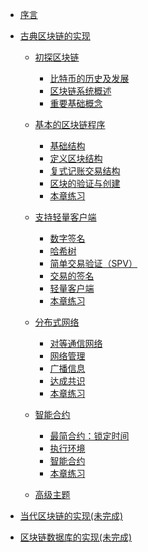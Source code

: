 - [序言](Prologue.md)

- [古典区块链的实现](section1/README.md)

  - [初探区块链](section1/1-Index.md)
    - [比特币的历史及发展](section1/1-History.md)
    - [区块链系统概述](section1/1-Overview.md)
    - [重要基础概念](section1/1-Basics.md)

  - [基本的区块链程序](section1/2-Index.md)
    - [基础结构](section1/2-Structure.md)
    - [定义区块结构](section1/2-Block.md)
    - [复式记账交易结构](section1/2-Accounting.md)
    - [区块的验证与创建](section1/2-Creating.md)
    - [本章练习](section1/2-Exercise.md)

  - [支持轻量客户端](section1/3-Index.md)
    - [数字签名](section1/3-Signature.md)
    - [哈希树](section1/3-Hash-Tree.md)
    - [简单交易验证（SPV）](section1/3-SPV.md)
    - [交易的签名](section1/3-Transaction.md)
    - [轻量客户端](section1/3-Light-Client.md)
    - [本章练习](section1/3-Exercise.md)

  - [分布式网络](section1/4-Index.md)
    - [对等通信网络](section1/4-P2P.md)
    - [网络管理](section1/4-Management.md)
    - [广播信息](section1/4-Broadcast.md)
    - [达成共识](section1/4-Consensus.md)
    - [本章练习](section1/4-Exercise.md)

  - [智能合约](section1/5-Index.md)
    - [最简合约：锁定时间](section1/5-Lock-Time.md)
    - [执行环境](section1/5-Execution-Environment.md)
    - [智能合约](section1/5-Smart-Contracts.md)
    - [本章练习](section1/5-Exercise.md)

  - [高级主题](section1/6-Index.md)

  <!-- - [高级主题](section1/6-Index.md) -->
  <!--   - [Bloom过滤器](section1/6-Bloom-Filter.md) -->
  <!--   - [攻击测试](section1/6-Attack.md) -->
  <!--   - [挖矿](section1/6-Mining.md) -->
  <!--   - [区块升级](section1/6-Upgrade.md) -->
  <!--   - [地址](section1/6-Address.md) -->

- [当代区块链的实现(未完成)](section2/README.md)
- [区块链数据库的实现(未完成)](section3/README.md)
